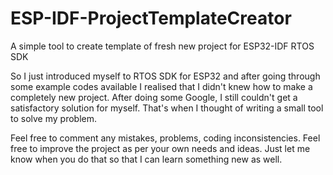 # ESP-IDF-ProjectTemplateCreator
A simple tool to create template of fresh new project for ESP32-IDF RTOS SDK

So I just introduced myself to RTOS SDK for ESP32 and after going through some example codes available I realised that I didn't knew how to make a completely new project.
After doing some Google, I still couldn't get a satisfactory solution for myself.
That's when I thought of writing a small tool to solve my problem.

Feel free to comment any mistakes, problems, coding inconsistencies.
Feel free to improve the project as per your own needs and ideas. 
Just let me know when you do that so that I can learn something new as well.

